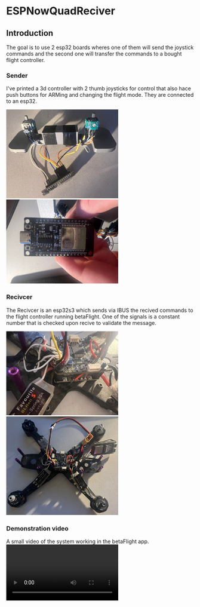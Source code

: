 # ESPNowQuadReciver

## Introduction
The goal is to use 2 esp32 boards wheres one of them will send the joystick commands and the second one will transfer the commands to a bought flight controller.

### Sender 
I've printed a 3d controller with 2 thumb joysticks for control that also hace push buttons for ARMing and changing the flight mode.
They are connected to an esp32.
<p float="left">
  <img src="./assets/0.jpg" width="300" />
  <img src="./assets/1.jpg" width="300" /> 
</p>

### Recivcer 
The Recivcer is an esp32s3 which sends via IBUS the recived commands to the flight controller running betaFlight.
One of the signals is a constant number that is checked upon recive to validate the message.

<p float="left">
  <img src="./assets/2.jpg" width="300" />
  <img src="./assets/3.jpg" width="300" /> 
</p>

### Demonstration video
A small video of the system working in the betaFlight app.
<video src="https://github.com/mmax1406/ESPNowQuadReciver/assets/83958573/7fff8d3d-69e9-45aa-8dc3-a3fcc9aecb53" style="width: auto; height: auto;"></video>




